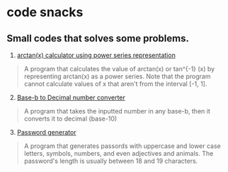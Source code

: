 # code snacks
Small codes that solves some problems.
---
1. [arctan(x) calculator using power series representation](https://github.com/MansourAlnuaimi/code-snacks/blob/main/arctan.c)
> A program that calculates the value of arctan(x) or tan^{-1} (x) by representing arctan(x) as a power series.
Note that the program cannot calculate values of x that aren't from the interval [-1, 1].
2. [Base-b to Decimal number converter](https://github.com/MansourAlnuaimi/code-snacks/blob/main/base_b_converter.py)
> A program that takes the inputted number in any base-b, then it converts it to decimal (base-10)
3. [Password generator](https://github.com/MansourAlnuaimi/code-snacks/blob/main/password_generator.py)
> A program that generates passords with uppercase and lower case letters, symbols, numbers, and even adjectives and animals. The password's length is usually between 18 and 19 characters.
